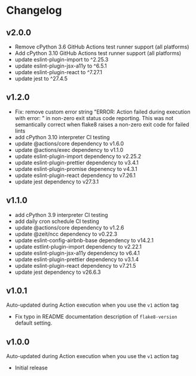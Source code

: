 # Changelog

## v2.0.0

- Remove cPython 3.6 GitHub Actions test runner support (all platforms)
- Add cPython 3.10 GitHub Actions test runner support (all platforms)
- update eslint-plugin-import to ^2.25.3
- update eslint-plugin-jsx-a11y to ^6.5.1
- update eslint-plugin-react to ^7.27.1
- update jest to ^27.4.5

## v1.2.0

- Fix: remove custom error string "ERROR: Action failed during execution with error: " in non-zero exit status code reporting.  This was not semantically correct when flake8 raises a non-zero exit code for failed lints
- add cPython 3.10 interpreter CI testing
- update @actions/core dependency to v1.6.0
- update @actions/exec dependency to v1.1.0
- update eslint-plugin-import dependency to v2.25.2
- update eslint-plugin-prettier dependency to v3.4.1
- update eslint-plugin-promise depenency to v4.3.1
- update eslint-plugin-react dependency to v7.26.1
- update jest dependency to v27.3.1

## v1.1.0

- add cPython 3.9 interpreter CI testing
- add daily cron schedule CI testing
- update @actions/core dependency to v1.2.6
- update @zeit/ncc dependency to v0.22.3
- update eslint-config-airbnb-base dependency to v14.2.1
- update estlint-plugin-import dependency to v2.22.1
- update eslint-plugin-jsx-a11y dependency to v6.4.1
- update eslint-plugin-prettier dependency to v3.1.4
- update eslint-plugin-react dependency to v7.21.5
- update jest dependency to v26.6.3

## v1.0.1

Auto-updated during Action execution when you use the `v1` action tag

- Fix typo in README documentation description of `flake8-version` default setting.

## v1.0.0

Auto-updated during Action execution when you use the `v1` action tag

- Initial release
